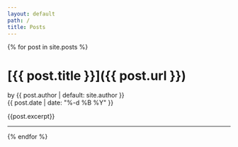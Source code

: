 ```yaml
---
layout: default
path: /
title: Posts
---
```


{% for post in site.posts %}
# [{{ post.title }}]({{ post.url }})
<div class="author">
  by {{ post.author | default: site.author }} <br />
  {{ post.date | date: "%-d %B %Y" }}
</div>

{{post.excerpt}}

---
{% endfor %}